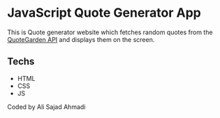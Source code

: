 # JavaScript Quote Generator App

This is Quote generator website which fetches random quotes from the [QuoteGarden API](https://api.quotable.io/) and displays them on the screen.


## Techs
- HTML
- CSS
- JS

Coded by Ali Sajad Ahmadi
